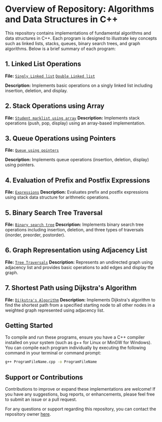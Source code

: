 # Overview of Repository: Algorithms and Data Structures in C++

This repository contains implementations of fundamental algorithms and data structures in C++. Each program is designed to illustrate key concepts such as linked lists, stacks, queues, binary search trees, and graph algorithms. Below is a brief summary of each program:

## 1. Linked List Operations
**File:** 
[`Singly Linked list`](https://github.com/rewyekha/Data-Structure-using-CPP/blob/4b5bab210e662da0237731430b5cba1b7d3e1272/Singly%20Linked%20List.CPP)
[`Double Linked list`](https://github.com/rewyekha/Data-Structure-using-CPP/blob/4b5bab210e662da0237731430b5cba1b7d3e1272/Doubly%20linked%20list.CPP)

**Description:** Implements basic operations on a singly linked list including insertion, deletion, and display.

## 2. Stack Operations using Array
**File:** 
[`Student marklist using array`](https://github.com/rewyekha/Data-Structure-using-CPP/blob/4b5bab210e662da0237731430b5cba1b7d3e1272/std%20marklist%20using%20array.cpp)
**Description:** Implements stack operations (push, pop, display) using an array-based implementation.

## 3. Queue Operations using Pointers
**File:** 
[`Queue using pointers`](https://github.com/rewyekha/Data-Structure-using-CPP/blob/4b5bab210e662da0237731430b5cba1b7d3e1272/queue%20using%20pointers.cpp)

**Description:** Implements queue operations (insertion, deletion, display) using pointers.

## 4. Evaluation of Prefix and Postfix Expressions
**File:** 
[`Expressions`](https://github.com/rewyekha/Data-Structure-using-CPP/blob/4b5bab210e662da0237731430b5cba1b7d3e1272/Expressions.cpp)
**Description:** Evaluates prefix and postfix expressions using stack data structure for arithmetic operations.

## 5. Binary Search Tree Traversal
**File:** 
[`Binary search tree`](https://github.com/rewyekha/Data-Structure-using-CPP/blob/4b5bab210e662da0237731430b5cba1b7d3e1272/Binary%20Search%20Trees.cpp)
**Description:** Implements binary search tree operations including insertion, deletion, and three types of traversals (inorder, preorder, postorder).

## 6. Graph Representation using Adjacency List
**File:** 
[`Tree Traversals`](https://github.com/rewyekha/Data-Structure-using-CPP/blob/4b5bab210e662da0237731430b5cba1b7d3e1272/traversals%20using%20recursion.CPP)
**Description:** Represents an undirected graph using adjacency list and provides basic operations to add edges and display the graph.

## 7. Shortest Path using Dijkstra's Algorithm
**File:** 
[`Dijkstra's Algorithm`](https://github.com/rewyekha/Data-Structure-using-CPP/blob/4b5bab210e662da0237731430b5cba1b7d3e1272/Shortest%20distance%20%5Busing%20Dijikstra%E2%80%99s%20algorithm%5D.CPP)
**Description:** Implements Dijkstra's algorithm to find the shortest path from a specified starting node to all other nodes in a weighted graph represented using adjacency list.


## Getting Started

To compile and run these programs, ensure you have a C++ compiler installed on your system (such as g++ for Linux or MinGW for Windows). You can compile each program individually by executing the following command in your terminal or command prompt:

```bash
g++ ProgramFileName.cpp -o ProgramFileName

```
## Support or Contributions

Contributions to improve or expand these implementations are welcome! If you have any suggestions, bug reports, or enhancements, please feel free to submit an issue or a pull request.

For any questions or support regarding this repository, you can contact the repository owner [here](mailto:reyaskhan001@gmail.com).
